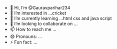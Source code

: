 - 👋 Hi, I’m @Gauravparihar234
- 👀 I’m interested in ...cricket 
- 🌱 I’m currently learning ...html css and java script 
- 💞️ I’m looking to collaborate on ...
- 📫 How to reach me ...
- 😄 Pronouns: ...
- ⚡ Fun fact: ...

<!---
Gauravparihar234/Gauravparihar234 is a ✨ special ✨ repository because its `README.md` (this file) appears on your GitHub profile.
You can click the Preview link to take a look at your changes.
--->
